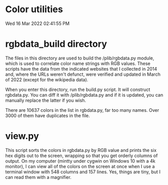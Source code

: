 # Color utilities
Wed 16 Mar 2022 02:41:55 PM

# rgbdata_build directory

The files in this directory are used to build the /plib/rgbdata.py module, which is used to
correlate color name strings with RGB values.  These scripts have the data from the indicated
websites that I collected in 2014 and, where the URLs weren't defunct, were verified and updated
in March of 2022 (except for the wikipedia data).

When you enter this directory, run the build.py script.  It will construct rgbdata.py.  You can
diff it with /plib/rgbdata.py and if it is updated, you can manually replace the latter if you
wish.

There are 10637 colors in the list in rgbdata.py, far too many names.  Over 3000 of them have
duplicates in the file.

# view.py

This script sorts the colors in rgbdata.py by RGB value and prints the six hex digits out to the
screen, wrapping so that you get orderly columns of output.  On my computer (mintty under cygwin
on Windows 10 with a 4k monitor), I can view all of the colors on the screen at once when I use a
terminal window with 548 columns and 157 lines.  Yes, things are tiny, but I can read them with a
magnifier.
